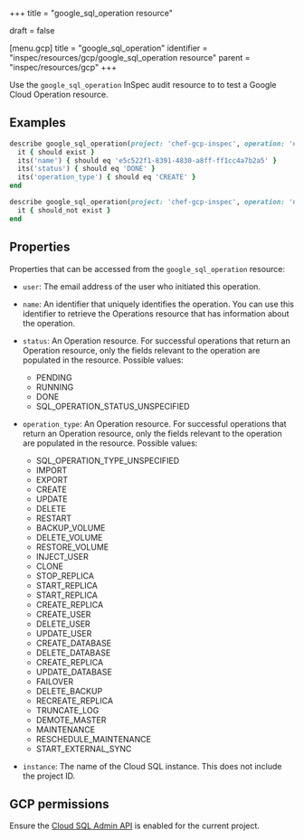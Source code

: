 +++
title = "google_sql_operation resource"

draft = false


[menu.gcp]
title = "google_sql_operation"
identifier = "inspec/resources/gcp/google_sql_operation resource"
parent = "inspec/resources/gcp"
+++

Use the `google_sql_operation` InSpec audit resource to to test a Google Cloud Operation resource.

## Examples

```ruby
describe google_sql_operation(project: 'chef-gcp-inspec', operation: 'e5c522f1-8391-4830-a8ff-ff1cc4a7b2a5') do
  it { should exist }
  its('name') { should eq 'e5c522f1-8391-4830-a8ff-ff1cc4a7b2a5' }
  its('status') { should eq 'DONE' }
  its('operation_type') { should eq 'CREATE' }
end

describe google_sql_operation(project: 'chef-gcp-inspec', operation: 'nonexistant') do
  it { should_not exist }
end
```

## Properties

Properties that can be accessed from the `google_sql_operation` resource:


  * `user`: The email address of the user who initiated this operation.

  * `name`: An identifier that uniquely identifies the operation. You can use this identifier to retrieve the Operations resource that has information about the operation.

  * `status`: An Operation resource. For successful operations that return an Operation resource, only the fields relevant to the operation are populated in the resource.
  Possible values:
    * PENDING
    * RUNNING
    * DONE
    * SQL_OPERATION_STATUS_UNSPECIFIED

  * `operation_type`: An Operation resource. For successful operations that return an Operation resource, only the fields relevant to the operation are populated in the resource.
  Possible values:
    * SQL_OPERATION_TYPE_UNSPECIFIED
    * IMPORT
    * EXPORT
    * CREATE
    * UPDATE
    * DELETE
    * RESTART
    * BACKUP_VOLUME
    * DELETE_VOLUME
    * RESTORE_VOLUME
    * INJECT_USER
    * CLONE
    * STOP_REPLICA
    * START_REPLICA
    * START_REPLICA
    * CREATE_REPLICA
    * CREATE_USER
    * DELETE_USER
    * UPDATE_USER
    * CREATE_DATABASE
    * DELETE_DATABASE
    * CREATE_REPLICA
    * UPDATE_DATABASE
    * FAILOVER
    * DELETE_BACKUP
    * RECREATE_REPLICA
    * TRUNCATE_LOG
    * DEMOTE_MASTER
    * MAINTENANCE
    * RESCHEDULE_MAINTENANCE
    * START_EXTERNAL_SYNC

  * `instance`: The name of the Cloud SQL instance. This does not include the project ID.


## GCP permissions

Ensure the [Cloud SQL Admin API](https://console.cloud.google.com/apis/library/sqladmin.googleapis.com/) is enabled for the current project.
